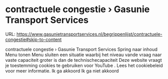 # contractuele congestie › Gasunie Transport Services

URL: https://www.gasunietransportservices.nl/begrippenlijst/contractuele-congestie#skip-to-content

contractuele congestie › Gasunie Transport Services
Spring naar inhoud
Menu tonen
Menu sluiten
een situatie waarbij het niveau vande vraag naar
vaste capaciteit
groter is dan de technischecapaciteit
Deze website vraagt je toestemming cookies te gebruiken voor
YouTube
. Lees het
cookiebeleid
voor meer informatie.
Ik ga akkoord
Ik ga niet akkoord